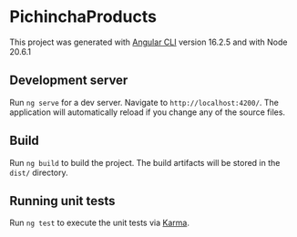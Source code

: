 # PichinchaProducts

This project was generated with [Angular CLI](https://github.com/angular/angular-cli) version 16.2.5 and with Node 20.6.1

## Development server

Run `ng serve` for a dev server. Navigate to `http://localhost:4200/`. The application will automatically reload if you change any of the source files.
## Build

Run `ng build` to build the project. The build artifacts will be stored in the `dist/` directory.

## Running unit tests

Run `ng test` to execute the unit tests via [Karma](https://karma-runner.github.io).

